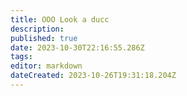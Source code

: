 ```yaml
---
title: OOO Look a ducc
description: 
published: true
date: 2023-10-30T22:16:55.286Z
tags: 
editor: markdown
dateCreated: 2023-10-26T19:31:18.204Z
---
```


<div id="fake"></div>